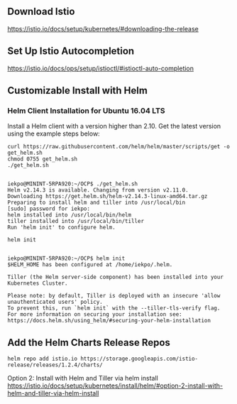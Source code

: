 
## Download Istio 
https://istio.io/docs/setup/kubernetes/#downloading-the-release

## Set Up Istio Autocompletion
https://istio.io/docs/ops/setup/istioctl/#istioctl-auto-completion


## Customizable Install with Helm

### Helm Client Installation for Ubuntu 16.04 LTS
Install a Helm client with a version higher than 2.10. Get the latest version using the example steps below:

```shell
curl https://raw.githubusercontent.com/helm/helm/master/scripts/get -o get_helm.sh
chmod 0755 get_helm.sh
./get_helm.sh


iekpo@MININT-5RPA920:~/OCP$ ./get_helm.sh
Helm v2.14.3 is available. Changing from version v2.11.0.
Downloading https://get.helm.sh/helm-v2.14.3-linux-amd64.tar.gz
Preparing to install helm and tiller into /usr/local/bin
[sudo] password for iekpo:
helm installed into /usr/local/bin/helm
tiller installed into /usr/local/bin/tiller
Run 'helm init' to configure helm.

helm init
```

```shell 

iekpo@MININT-5RPA920:~/OCP$ helm init
$HELM_HOME has been configured at /home/iekpo/.helm.

Tiller (the Helm server-side component) has been installed into your Kubernetes Cluster.

Please note: by default, Tiller is deployed with an insecure 'allow unauthenticated users' policy.
To prevent this, run `helm init` with the --tiller-tls-verify flag.
For more information on securing your installation see: https://docs.helm.sh/using_helm/#securing-your-helm-installation

```


## Add the Helm Charts Release Repos

```shell
helm repo add istio.io https://storage.googleapis.com/istio-release/releases/1.2.4/charts/
```

Option 2: Install with Helm and Tiller via helm install
https://istio.io/docs/setup/kubernetes/install/helm/#option-2-install-with-helm-and-tiller-via-helm-install
